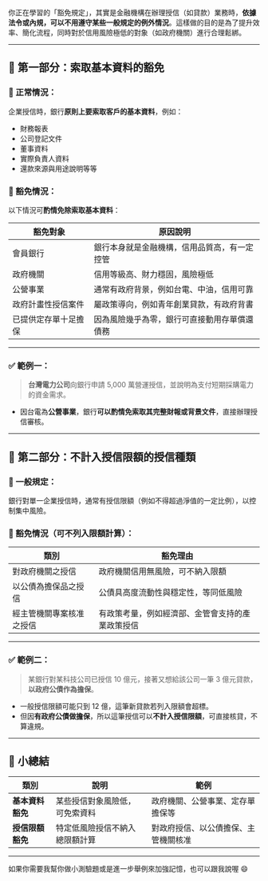 你正在學習的「豁免規定」，其實是金融機構在辦理授信（如貸款）業務時，**依據法令或內規，可以不用遵守某些一般規定的例外情況**。這樣做的目的是為了提升效率、簡化流程，同時對於信用風險極低的對象（如政府機關）進行合理鬆綁。

---

## 🧾 第一部分：**索取基本資料的豁免**

### 🔹 正常情況：
企業授信時，銀行**原則上要索取客戶的基本資料**，例如：
- 財務報表
- 公司登記文件
- 董事資料
- 實際負責人資料
- 還款來源與用途說明等等

### 🔹 豁免情況：
以下情況可**酌情免除索取基本資料**：

| 豁免對象 | 原因說明 |
|----------|-----------|
| 會員銀行 | 銀行本身就是金融機構，信用品質高，有一定控管 |
| 政府機關 | 信用等級高、財力穩固，風險極低 |
| 公營事業 | 通常有政府背景，例如台電、中油，信用可靠 |
| 政府計畫性授信案件 | 屬政策導向，例如青年創業貸款，有政府背書 |
| 已提供定存單十足擔保 | 因為風險幾乎為零，銀行可直接動用存單償還債務 |

---

### ✅ 範例一：

> **台灣電力公司**向銀行申請 5,000 萬營運授信，並說明為支付短期採購電力的資金需求。

- 因台電為**公營事業**，銀行**可以酌情免索取其完整財報或背景文件**，直接辦理授信審核。

---

## 🧾 第二部分：**不計入授信限額的授信種類**

### 🔹 一般規定：
銀行對單一企業授信時，通常有授信限額（例如不得超過淨值的一定比例），以控制集中風險。

### 🔹 豁免情況（可**不列入限額計算**）：

| 類別 | 豁免理由 |
|------|-----------|
| 對政府機關之授信 | 政府機關信用無風險，可不納入限額 |
| 以公債為擔保品之授信 | 公債具高度流動性與穩定性，等同低風險 |
| 經主管機關專案核准之授信 | 有政策考量，例如經濟部、金管會支持的產業政策授信 |

---

### ✅ 範例二：

> 某銀行對某科技公司已授信 10 億元，接著又想給該公司一筆 3 億元貸款，**以政府公債作為擔保**。

- 一般授信限額可能只到 12 億，這筆新貸款若列入限額會超標。
- 但因**有政府公債做擔保**，所以這筆授信可以**不計入授信限額**，可直接核貸，不算違規。

---

## 📌 小總結

| 類別 | 說明 | 範例 |
|------|------|------|
| **基本資料豁免** | 某些授信對象風險低，可免索資料 | 政府機關、公營事業、定存單擔保等 |
| **授信限額豁免** | 特定低風險授信不納入總限額計算 | 對政府授信、以公債擔保、主管機關核准 |

---

如果你需要我幫你做小測驗題或是進一步舉例來加強記憶，也可以跟我說喔 😄